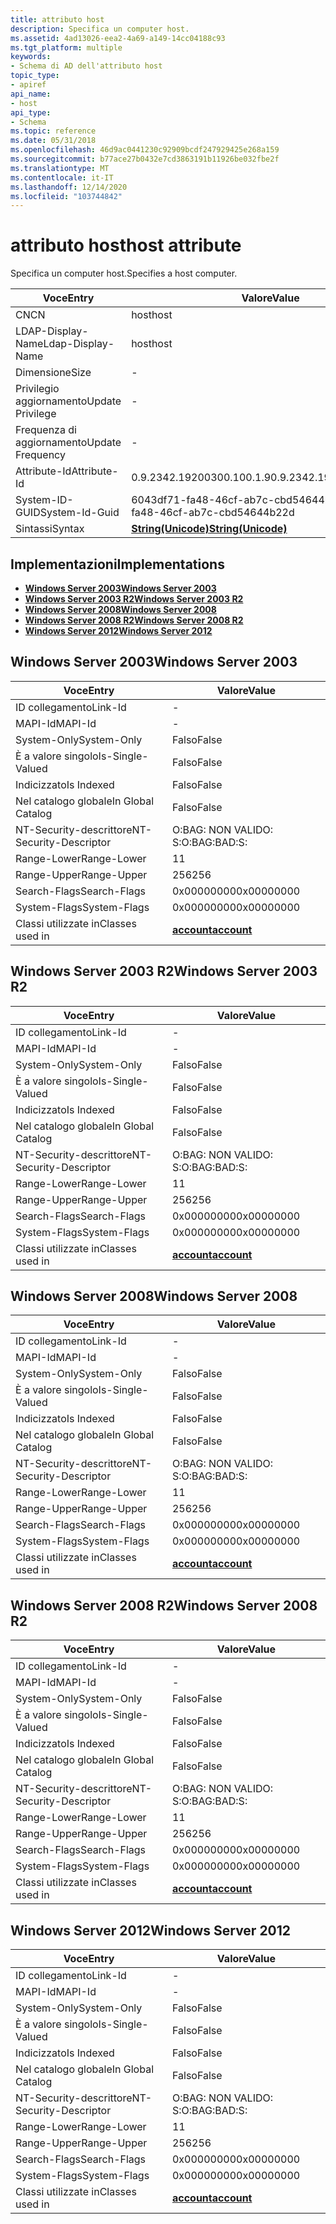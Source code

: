 ```yaml
---
title: attributo host
description: Specifica un computer host.
ms.assetid: 4ad13026-eea2-4a69-a149-14cc04188c93
ms.tgt_platform: multiple
keywords:
- Schema di AD dell'attributo host
topic_type:
- apiref
api_name:
- host
api_type:
- Schema
ms.topic: reference
ms.date: 05/31/2018
ms.openlocfilehash: 46d9ac0441230c92909bcdf247929425e268a159
ms.sourcegitcommit: b77ace27b0432e7cd3863191b11926be032fbe2f
ms.translationtype: MT
ms.contentlocale: it-IT
ms.lasthandoff: 12/14/2020
ms.locfileid: "103744842"
---
```

# <a name="host-attribute"></a><span data-ttu-id="f6bb3-104">attributo host</span><span class="sxs-lookup"><span data-stu-id="f6bb3-104">host attribute</span></span>

<span data-ttu-id="f6bb3-105">Specifica un computer host.</span><span class="sxs-lookup"><span data-stu-id="f6bb3-105">Specifies a host computer.</span></span>



| <span data-ttu-id="f6bb3-106">Voce</span><span class="sxs-lookup"><span data-stu-id="f6bb3-106">Entry</span></span> | <span data-ttu-id="f6bb3-107">Valore</span><span class="sxs-lookup"><span data-stu-id="f6bb3-107">Value</span></span> |
|-------------------|---------------------------------------------|
| <span data-ttu-id="f6bb3-108">CN</span><span class="sxs-lookup"><span data-stu-id="f6bb3-108">CN</span></span>                | <span data-ttu-id="f6bb3-109">host</span><span class="sxs-lookup"><span data-stu-id="f6bb3-109">host</span></span>                                        |
| <span data-ttu-id="f6bb3-110">LDAP-Display-Name</span><span class="sxs-lookup"><span data-stu-id="f6bb3-110">Ldap-Display-Name</span></span> | <span data-ttu-id="f6bb3-111">host</span><span class="sxs-lookup"><span data-stu-id="f6bb3-111">host</span></span>                                        |
| <span data-ttu-id="f6bb3-112">Dimensione</span><span class="sxs-lookup"><span data-stu-id="f6bb3-112">Size</span></span>              | \-                                          |
| <span data-ttu-id="f6bb3-113">Privilegio aggiornamento</span><span class="sxs-lookup"><span data-stu-id="f6bb3-113">Update Privilege</span></span>  | \-                                          |
| <span data-ttu-id="f6bb3-114">Frequenza di aggiornamento</span><span class="sxs-lookup"><span data-stu-id="f6bb3-114">Update Frequency</span></span>  | \-                                          |
| <span data-ttu-id="f6bb3-115">Attribute-Id</span><span class="sxs-lookup"><span data-stu-id="f6bb3-115">Attribute-Id</span></span>      | <span data-ttu-id="f6bb3-116">0.9.2342.19200300.100.1.9</span><span class="sxs-lookup"><span data-stu-id="f6bb3-116">0.9.2342.19200300.100.1.9</span></span>                   |
| <span data-ttu-id="f6bb3-117">System-ID-GUID</span><span class="sxs-lookup"><span data-stu-id="f6bb3-117">System-Id-Guid</span></span>    | <span data-ttu-id="f6bb3-118">6043df71-fa48-46cf-ab7c-cbd54644b22d</span><span class="sxs-lookup"><span data-stu-id="f6bb3-118">6043df71-fa48-46cf-ab7c-cbd54644b22d</span></span>        |
| <span data-ttu-id="f6bb3-119">Sintassi</span><span class="sxs-lookup"><span data-stu-id="f6bb3-119">Syntax</span></span>            | [<span data-ttu-id="f6bb3-120">**String(Unicode)**</span><span class="sxs-lookup"><span data-stu-id="f6bb3-120">**String(Unicode)**</span></span>](s-string-unicode.md) |



## <a name="implementations"></a><span data-ttu-id="f6bb3-121">Implementazioni</span><span class="sxs-lookup"><span data-stu-id="f6bb3-121">Implementations</span></span>

-   [<span data-ttu-id="f6bb3-122">**Windows Server 2003**</span><span class="sxs-lookup"><span data-stu-id="f6bb3-122">**Windows Server 2003**</span></span>](#windows-server-2003)
-   [<span data-ttu-id="f6bb3-123">**Windows Server 2003 R2**</span><span class="sxs-lookup"><span data-stu-id="f6bb3-123">**Windows Server 2003 R2**</span></span>](#windows-server-2003-r2)
-   [<span data-ttu-id="f6bb3-124">**Windows Server 2008**</span><span class="sxs-lookup"><span data-stu-id="f6bb3-124">**Windows Server 2008**</span></span>](#windows-server-2008)
-   [<span data-ttu-id="f6bb3-125">**Windows Server 2008 R2**</span><span class="sxs-lookup"><span data-stu-id="f6bb3-125">**Windows Server 2008 R2**</span></span>](#windows-server-2008-r2)
-   [<span data-ttu-id="f6bb3-126">**Windows Server 2012**</span><span class="sxs-lookup"><span data-stu-id="f6bb3-126">**Windows Server 2012**</span></span>](#windows-server-2012)

## <a name="windows-server-2003"></a><span data-ttu-id="f6bb3-127">Windows Server 2003</span><span class="sxs-lookup"><span data-stu-id="f6bb3-127">Windows Server 2003</span></span>



| <span data-ttu-id="f6bb3-128">Voce</span><span class="sxs-lookup"><span data-stu-id="f6bb3-128">Entry</span></span> | <span data-ttu-id="f6bb3-129">Valore</span><span class="sxs-lookup"><span data-stu-id="f6bb3-129">Value</span></span> |
|------------------------|-----------------------------------------|
| <span data-ttu-id="f6bb3-130">ID collegamento</span><span class="sxs-lookup"><span data-stu-id="f6bb3-130">Link-Id</span></span>                | \-                                      |
| <span data-ttu-id="f6bb3-131">MAPI-Id</span><span class="sxs-lookup"><span data-stu-id="f6bb3-131">MAPI-Id</span></span>                | \-                                      |
| <span data-ttu-id="f6bb3-132">System-Only</span><span class="sxs-lookup"><span data-stu-id="f6bb3-132">System-Only</span></span>            | <span data-ttu-id="f6bb3-133">Falso</span><span class="sxs-lookup"><span data-stu-id="f6bb3-133">False</span></span>                                   |
| <span data-ttu-id="f6bb3-134">È a valore singolo</span><span class="sxs-lookup"><span data-stu-id="f6bb3-134">Is-Single-Valued</span></span>       | <span data-ttu-id="f6bb3-135">Falso</span><span class="sxs-lookup"><span data-stu-id="f6bb3-135">False</span></span>                                   |
| <span data-ttu-id="f6bb3-136">Indicizzato</span><span class="sxs-lookup"><span data-stu-id="f6bb3-136">Is Indexed</span></span>             | <span data-ttu-id="f6bb3-137">Falso</span><span class="sxs-lookup"><span data-stu-id="f6bb3-137">False</span></span>                                   |
| <span data-ttu-id="f6bb3-138">Nel catalogo globale</span><span class="sxs-lookup"><span data-stu-id="f6bb3-138">In Global Catalog</span></span>      | <span data-ttu-id="f6bb3-139">Falso</span><span class="sxs-lookup"><span data-stu-id="f6bb3-139">False</span></span>                                   |
| <span data-ttu-id="f6bb3-140">NT-Security-descrittore</span><span class="sxs-lookup"><span data-stu-id="f6bb3-140">NT-Security-Descriptor</span></span> | <span data-ttu-id="f6bb3-141">O:BAG: NON VALIDO: S:</span><span class="sxs-lookup"><span data-stu-id="f6bb3-141">O:BAG:BAD:S:</span></span>                            |
| <span data-ttu-id="f6bb3-142">Range-Lower</span><span class="sxs-lookup"><span data-stu-id="f6bb3-142">Range-Lower</span></span>            | <span data-ttu-id="f6bb3-143">1</span><span class="sxs-lookup"><span data-stu-id="f6bb3-143">1</span></span>                                       |
| <span data-ttu-id="f6bb3-144">Range-Upper</span><span class="sxs-lookup"><span data-stu-id="f6bb3-144">Range-Upper</span></span>            | <span data-ttu-id="f6bb3-145">256</span><span class="sxs-lookup"><span data-stu-id="f6bb3-145">256</span></span>                                     |
| <span data-ttu-id="f6bb3-146">Search-Flags</span><span class="sxs-lookup"><span data-stu-id="f6bb3-146">Search-Flags</span></span>           | <span data-ttu-id="f6bb3-147">0x00000000</span><span class="sxs-lookup"><span data-stu-id="f6bb3-147">0x00000000</span></span>                              |
| <span data-ttu-id="f6bb3-148">System-Flags</span><span class="sxs-lookup"><span data-stu-id="f6bb3-148">System-Flags</span></span>           | <span data-ttu-id="f6bb3-149">0x00000000</span><span class="sxs-lookup"><span data-stu-id="f6bb3-149">0x00000000</span></span>                              |
| <span data-ttu-id="f6bb3-150">Classi utilizzate in</span><span class="sxs-lookup"><span data-stu-id="f6bb3-150">Classes used in</span></span>        | [<span data-ttu-id="f6bb3-151">**account**</span><span class="sxs-lookup"><span data-stu-id="f6bb3-151">**account**</span></span>](c-account.md)<br/> |



## <a name="windows-server-2003-r2"></a><span data-ttu-id="f6bb3-152">Windows Server 2003 R2</span><span class="sxs-lookup"><span data-stu-id="f6bb3-152">Windows Server 2003 R2</span></span>



| <span data-ttu-id="f6bb3-153">Voce</span><span class="sxs-lookup"><span data-stu-id="f6bb3-153">Entry</span></span> | <span data-ttu-id="f6bb3-154">Valore</span><span class="sxs-lookup"><span data-stu-id="f6bb3-154">Value</span></span> |
|------------------------|-----------------------------------------|
| <span data-ttu-id="f6bb3-155">ID collegamento</span><span class="sxs-lookup"><span data-stu-id="f6bb3-155">Link-Id</span></span>                | \-                                      |
| <span data-ttu-id="f6bb3-156">MAPI-Id</span><span class="sxs-lookup"><span data-stu-id="f6bb3-156">MAPI-Id</span></span>                | \-                                      |
| <span data-ttu-id="f6bb3-157">System-Only</span><span class="sxs-lookup"><span data-stu-id="f6bb3-157">System-Only</span></span>            | <span data-ttu-id="f6bb3-158">Falso</span><span class="sxs-lookup"><span data-stu-id="f6bb3-158">False</span></span>                                   |
| <span data-ttu-id="f6bb3-159">È a valore singolo</span><span class="sxs-lookup"><span data-stu-id="f6bb3-159">Is-Single-Valued</span></span>       | <span data-ttu-id="f6bb3-160">Falso</span><span class="sxs-lookup"><span data-stu-id="f6bb3-160">False</span></span>                                   |
| <span data-ttu-id="f6bb3-161">Indicizzato</span><span class="sxs-lookup"><span data-stu-id="f6bb3-161">Is Indexed</span></span>             | <span data-ttu-id="f6bb3-162">Falso</span><span class="sxs-lookup"><span data-stu-id="f6bb3-162">False</span></span>                                   |
| <span data-ttu-id="f6bb3-163">Nel catalogo globale</span><span class="sxs-lookup"><span data-stu-id="f6bb3-163">In Global Catalog</span></span>      | <span data-ttu-id="f6bb3-164">Falso</span><span class="sxs-lookup"><span data-stu-id="f6bb3-164">False</span></span>                                   |
| <span data-ttu-id="f6bb3-165">NT-Security-descrittore</span><span class="sxs-lookup"><span data-stu-id="f6bb3-165">NT-Security-Descriptor</span></span> | <span data-ttu-id="f6bb3-166">O:BAG: NON VALIDO: S:</span><span class="sxs-lookup"><span data-stu-id="f6bb3-166">O:BAG:BAD:S:</span></span>                            |
| <span data-ttu-id="f6bb3-167">Range-Lower</span><span class="sxs-lookup"><span data-stu-id="f6bb3-167">Range-Lower</span></span>            | <span data-ttu-id="f6bb3-168">1</span><span class="sxs-lookup"><span data-stu-id="f6bb3-168">1</span></span>                                       |
| <span data-ttu-id="f6bb3-169">Range-Upper</span><span class="sxs-lookup"><span data-stu-id="f6bb3-169">Range-Upper</span></span>            | <span data-ttu-id="f6bb3-170">256</span><span class="sxs-lookup"><span data-stu-id="f6bb3-170">256</span></span>                                     |
| <span data-ttu-id="f6bb3-171">Search-Flags</span><span class="sxs-lookup"><span data-stu-id="f6bb3-171">Search-Flags</span></span>           | <span data-ttu-id="f6bb3-172">0x00000000</span><span class="sxs-lookup"><span data-stu-id="f6bb3-172">0x00000000</span></span>                              |
| <span data-ttu-id="f6bb3-173">System-Flags</span><span class="sxs-lookup"><span data-stu-id="f6bb3-173">System-Flags</span></span>           | <span data-ttu-id="f6bb3-174">0x00000000</span><span class="sxs-lookup"><span data-stu-id="f6bb3-174">0x00000000</span></span>                              |
| <span data-ttu-id="f6bb3-175">Classi utilizzate in</span><span class="sxs-lookup"><span data-stu-id="f6bb3-175">Classes used in</span></span>        | [<span data-ttu-id="f6bb3-176">**account**</span><span class="sxs-lookup"><span data-stu-id="f6bb3-176">**account**</span></span>](c-account.md)<br/> |



## <a name="windows-server-2008"></a><span data-ttu-id="f6bb3-177">Windows Server 2008</span><span class="sxs-lookup"><span data-stu-id="f6bb3-177">Windows Server 2008</span></span>



| <span data-ttu-id="f6bb3-178">Voce</span><span class="sxs-lookup"><span data-stu-id="f6bb3-178">Entry</span></span> | <span data-ttu-id="f6bb3-179">Valore</span><span class="sxs-lookup"><span data-stu-id="f6bb3-179">Value</span></span> |
|------------------------|-----------------------------------------|
| <span data-ttu-id="f6bb3-180">ID collegamento</span><span class="sxs-lookup"><span data-stu-id="f6bb3-180">Link-Id</span></span>                | \-                                      |
| <span data-ttu-id="f6bb3-181">MAPI-Id</span><span class="sxs-lookup"><span data-stu-id="f6bb3-181">MAPI-Id</span></span>                | \-                                      |
| <span data-ttu-id="f6bb3-182">System-Only</span><span class="sxs-lookup"><span data-stu-id="f6bb3-182">System-Only</span></span>            | <span data-ttu-id="f6bb3-183">Falso</span><span class="sxs-lookup"><span data-stu-id="f6bb3-183">False</span></span>                                   |
| <span data-ttu-id="f6bb3-184">È a valore singolo</span><span class="sxs-lookup"><span data-stu-id="f6bb3-184">Is-Single-Valued</span></span>       | <span data-ttu-id="f6bb3-185">Falso</span><span class="sxs-lookup"><span data-stu-id="f6bb3-185">False</span></span>                                   |
| <span data-ttu-id="f6bb3-186">Indicizzato</span><span class="sxs-lookup"><span data-stu-id="f6bb3-186">Is Indexed</span></span>             | <span data-ttu-id="f6bb3-187">Falso</span><span class="sxs-lookup"><span data-stu-id="f6bb3-187">False</span></span>                                   |
| <span data-ttu-id="f6bb3-188">Nel catalogo globale</span><span class="sxs-lookup"><span data-stu-id="f6bb3-188">In Global Catalog</span></span>      | <span data-ttu-id="f6bb3-189">Falso</span><span class="sxs-lookup"><span data-stu-id="f6bb3-189">False</span></span>                                   |
| <span data-ttu-id="f6bb3-190">NT-Security-descrittore</span><span class="sxs-lookup"><span data-stu-id="f6bb3-190">NT-Security-Descriptor</span></span> | <span data-ttu-id="f6bb3-191">O:BAG: NON VALIDO: S:</span><span class="sxs-lookup"><span data-stu-id="f6bb3-191">O:BAG:BAD:S:</span></span>                            |
| <span data-ttu-id="f6bb3-192">Range-Lower</span><span class="sxs-lookup"><span data-stu-id="f6bb3-192">Range-Lower</span></span>            | <span data-ttu-id="f6bb3-193">1</span><span class="sxs-lookup"><span data-stu-id="f6bb3-193">1</span></span>                                       |
| <span data-ttu-id="f6bb3-194">Range-Upper</span><span class="sxs-lookup"><span data-stu-id="f6bb3-194">Range-Upper</span></span>            | <span data-ttu-id="f6bb3-195">256</span><span class="sxs-lookup"><span data-stu-id="f6bb3-195">256</span></span>                                     |
| <span data-ttu-id="f6bb3-196">Search-Flags</span><span class="sxs-lookup"><span data-stu-id="f6bb3-196">Search-Flags</span></span>           | <span data-ttu-id="f6bb3-197">0x00000000</span><span class="sxs-lookup"><span data-stu-id="f6bb3-197">0x00000000</span></span>                              |
| <span data-ttu-id="f6bb3-198">System-Flags</span><span class="sxs-lookup"><span data-stu-id="f6bb3-198">System-Flags</span></span>           | <span data-ttu-id="f6bb3-199">0x00000000</span><span class="sxs-lookup"><span data-stu-id="f6bb3-199">0x00000000</span></span>                              |
| <span data-ttu-id="f6bb3-200">Classi utilizzate in</span><span class="sxs-lookup"><span data-stu-id="f6bb3-200">Classes used in</span></span>        | [<span data-ttu-id="f6bb3-201">**account**</span><span class="sxs-lookup"><span data-stu-id="f6bb3-201">**account**</span></span>](c-account.md)<br/> |



## <a name="windows-server-2008-r2"></a><span data-ttu-id="f6bb3-202">Windows Server 2008 R2</span><span class="sxs-lookup"><span data-stu-id="f6bb3-202">Windows Server 2008 R2</span></span>



| <span data-ttu-id="f6bb3-203">Voce</span><span class="sxs-lookup"><span data-stu-id="f6bb3-203">Entry</span></span> | <span data-ttu-id="f6bb3-204">Valore</span><span class="sxs-lookup"><span data-stu-id="f6bb3-204">Value</span></span> |
|------------------------|-----------------------------------------|
| <span data-ttu-id="f6bb3-205">ID collegamento</span><span class="sxs-lookup"><span data-stu-id="f6bb3-205">Link-Id</span></span>                | \-                                      |
| <span data-ttu-id="f6bb3-206">MAPI-Id</span><span class="sxs-lookup"><span data-stu-id="f6bb3-206">MAPI-Id</span></span>                | \-                                      |
| <span data-ttu-id="f6bb3-207">System-Only</span><span class="sxs-lookup"><span data-stu-id="f6bb3-207">System-Only</span></span>            | <span data-ttu-id="f6bb3-208">Falso</span><span class="sxs-lookup"><span data-stu-id="f6bb3-208">False</span></span>                                   |
| <span data-ttu-id="f6bb3-209">È a valore singolo</span><span class="sxs-lookup"><span data-stu-id="f6bb3-209">Is-Single-Valued</span></span>       | <span data-ttu-id="f6bb3-210">Falso</span><span class="sxs-lookup"><span data-stu-id="f6bb3-210">False</span></span>                                   |
| <span data-ttu-id="f6bb3-211">Indicizzato</span><span class="sxs-lookup"><span data-stu-id="f6bb3-211">Is Indexed</span></span>             | <span data-ttu-id="f6bb3-212">Falso</span><span class="sxs-lookup"><span data-stu-id="f6bb3-212">False</span></span>                                   |
| <span data-ttu-id="f6bb3-213">Nel catalogo globale</span><span class="sxs-lookup"><span data-stu-id="f6bb3-213">In Global Catalog</span></span>      | <span data-ttu-id="f6bb3-214">Falso</span><span class="sxs-lookup"><span data-stu-id="f6bb3-214">False</span></span>                                   |
| <span data-ttu-id="f6bb3-215">NT-Security-descrittore</span><span class="sxs-lookup"><span data-stu-id="f6bb3-215">NT-Security-Descriptor</span></span> | <span data-ttu-id="f6bb3-216">O:BAG: NON VALIDO: S:</span><span class="sxs-lookup"><span data-stu-id="f6bb3-216">O:BAG:BAD:S:</span></span>                            |
| <span data-ttu-id="f6bb3-217">Range-Lower</span><span class="sxs-lookup"><span data-stu-id="f6bb3-217">Range-Lower</span></span>            | <span data-ttu-id="f6bb3-218">1</span><span class="sxs-lookup"><span data-stu-id="f6bb3-218">1</span></span>                                       |
| <span data-ttu-id="f6bb3-219">Range-Upper</span><span class="sxs-lookup"><span data-stu-id="f6bb3-219">Range-Upper</span></span>            | <span data-ttu-id="f6bb3-220">256</span><span class="sxs-lookup"><span data-stu-id="f6bb3-220">256</span></span>                                     |
| <span data-ttu-id="f6bb3-221">Search-Flags</span><span class="sxs-lookup"><span data-stu-id="f6bb3-221">Search-Flags</span></span>           | <span data-ttu-id="f6bb3-222">0x00000000</span><span class="sxs-lookup"><span data-stu-id="f6bb3-222">0x00000000</span></span>                              |
| <span data-ttu-id="f6bb3-223">System-Flags</span><span class="sxs-lookup"><span data-stu-id="f6bb3-223">System-Flags</span></span>           | <span data-ttu-id="f6bb3-224">0x00000000</span><span class="sxs-lookup"><span data-stu-id="f6bb3-224">0x00000000</span></span>                              |
| <span data-ttu-id="f6bb3-225">Classi utilizzate in</span><span class="sxs-lookup"><span data-stu-id="f6bb3-225">Classes used in</span></span>        | [<span data-ttu-id="f6bb3-226">**account**</span><span class="sxs-lookup"><span data-stu-id="f6bb3-226">**account**</span></span>](c-account.md)<br/> |



## <a name="windows-server-2012"></a><span data-ttu-id="f6bb3-227">Windows Server 2012</span><span class="sxs-lookup"><span data-stu-id="f6bb3-227">Windows Server 2012</span></span>



| <span data-ttu-id="f6bb3-228">Voce</span><span class="sxs-lookup"><span data-stu-id="f6bb3-228">Entry</span></span> | <span data-ttu-id="f6bb3-229">Valore</span><span class="sxs-lookup"><span data-stu-id="f6bb3-229">Value</span></span> |
|------------------------|-----------------------------------------|
| <span data-ttu-id="f6bb3-230">ID collegamento</span><span class="sxs-lookup"><span data-stu-id="f6bb3-230">Link-Id</span></span>                | \-                                      |
| <span data-ttu-id="f6bb3-231">MAPI-Id</span><span class="sxs-lookup"><span data-stu-id="f6bb3-231">MAPI-Id</span></span>                | \-                                      |
| <span data-ttu-id="f6bb3-232">System-Only</span><span class="sxs-lookup"><span data-stu-id="f6bb3-232">System-Only</span></span>            | <span data-ttu-id="f6bb3-233">Falso</span><span class="sxs-lookup"><span data-stu-id="f6bb3-233">False</span></span>                                   |
| <span data-ttu-id="f6bb3-234">È a valore singolo</span><span class="sxs-lookup"><span data-stu-id="f6bb3-234">Is-Single-Valued</span></span>       | <span data-ttu-id="f6bb3-235">Falso</span><span class="sxs-lookup"><span data-stu-id="f6bb3-235">False</span></span>                                   |
| <span data-ttu-id="f6bb3-236">Indicizzato</span><span class="sxs-lookup"><span data-stu-id="f6bb3-236">Is Indexed</span></span>             | <span data-ttu-id="f6bb3-237">Falso</span><span class="sxs-lookup"><span data-stu-id="f6bb3-237">False</span></span>                                   |
| <span data-ttu-id="f6bb3-238">Nel catalogo globale</span><span class="sxs-lookup"><span data-stu-id="f6bb3-238">In Global Catalog</span></span>      | <span data-ttu-id="f6bb3-239">Falso</span><span class="sxs-lookup"><span data-stu-id="f6bb3-239">False</span></span>                                   |
| <span data-ttu-id="f6bb3-240">NT-Security-descrittore</span><span class="sxs-lookup"><span data-stu-id="f6bb3-240">NT-Security-Descriptor</span></span> | <span data-ttu-id="f6bb3-241">O:BAG: NON VALIDO: S:</span><span class="sxs-lookup"><span data-stu-id="f6bb3-241">O:BAG:BAD:S:</span></span>                            |
| <span data-ttu-id="f6bb3-242">Range-Lower</span><span class="sxs-lookup"><span data-stu-id="f6bb3-242">Range-Lower</span></span>            | <span data-ttu-id="f6bb3-243">1</span><span class="sxs-lookup"><span data-stu-id="f6bb3-243">1</span></span>                                       |
| <span data-ttu-id="f6bb3-244">Range-Upper</span><span class="sxs-lookup"><span data-stu-id="f6bb3-244">Range-Upper</span></span>            | <span data-ttu-id="f6bb3-245">256</span><span class="sxs-lookup"><span data-stu-id="f6bb3-245">256</span></span>                                     |
| <span data-ttu-id="f6bb3-246">Search-Flags</span><span class="sxs-lookup"><span data-stu-id="f6bb3-246">Search-Flags</span></span>           | <span data-ttu-id="f6bb3-247">0x00000000</span><span class="sxs-lookup"><span data-stu-id="f6bb3-247">0x00000000</span></span>                              |
| <span data-ttu-id="f6bb3-248">System-Flags</span><span class="sxs-lookup"><span data-stu-id="f6bb3-248">System-Flags</span></span>           | <span data-ttu-id="f6bb3-249">0x00000000</span><span class="sxs-lookup"><span data-stu-id="f6bb3-249">0x00000000</span></span>                              |
| <span data-ttu-id="f6bb3-250">Classi utilizzate in</span><span class="sxs-lookup"><span data-stu-id="f6bb3-250">Classes used in</span></span>        | [<span data-ttu-id="f6bb3-251">**account**</span><span class="sxs-lookup"><span data-stu-id="f6bb3-251">**account**</span></span>](c-account.md)<br/> |



 

 





